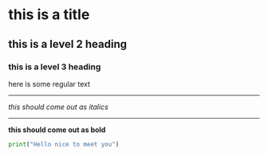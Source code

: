 # this is a title

## this is a level 2 heading

### this is a level 3 heading

here is some regular text

---

*this should come out as italics*

---

**this should come out as bold**

```python
print("Hello nice to meet you")
```
